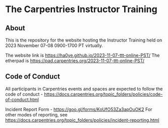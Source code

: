 # The Carpentries Instructor Training

## About

This is the repository for the website hosting the Instructor Training held on 2023 November 07-08 0900-1700 PT virtually.

The website link is https://ha0ye.github.io/2023-11-07-ttt-online-PST/ 
The etherpad is https://pad.carpentries.org/2023-11-07-ttt-online-PST/

## Code of Conduct

All participants in Carpentries events and spaces are expected to follow the code of conduct - https://docs.carpentries.org/topic_folders/policies/code-of-conduct.html

Incident Report Form - https://goo.gl/forms/KoUfO53Za3apOuOK2
For other modes of reporting, see https://docs.carpentries.org/topic_folders/policies/incident-reporting.html
